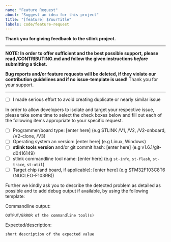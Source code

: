 ```yaml
---
name: "Feature Request"
about: "Suggest an idea for this project"
title: "[feature] $YourTitle"
labels: code/feature-request
---
```


**Thank you for giving feedback to the stlink project.**

---

**NOTE: In order to offer sufficient and the best possible support, please read /CONTRIBUTING.md and follow the given instructions _before_ submitting a ticket.**

**Bug reports and/or feature requests will be deleted, if they violate our contribution guidelines and if no issue-template is used!** Thank you for your support.

---

- [ ] I made serious effort to avoid creating duplicate or nearly similar issue

In order to allow developers to isolate and target your respective issue, please take some time to select the check boxes below and fill out each of the following items appropriate to your specific request.

- [ ] Programmer/board type: [enter here] (e.g STLINK /V1, /V2, /V2-onboard, /V2-clone, /V3)
- [ ] Operating system an version: [enter here] (e.g Linux, Windows)
- [ ] **stlink tools version** and/or git commit hash: [enter here] (e.g v1.6.1/git-d0416149)
- [ ] stlink commandline tool name: [enter here] (e.g `st-info`, `st-flash`, `st-trace`, `st-util`)
- [ ] Target chip (and board, if applicable): [enter here] (e.g STM32F103C8T6 (NUCLEO-F103RB))

Further we kindly ask you to describe the detected problem as detailed as possible and to add debug output if available, by using the following template:

Commandline output:

```
OUTPUT/ERROR of the commandline tool(s)
```

Expected/description:

`short description of the expected value`
